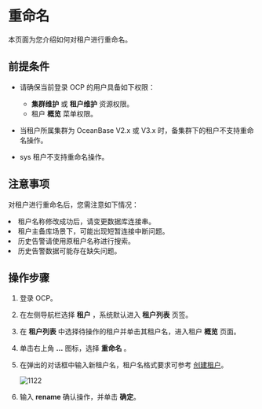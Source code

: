 # 重命名

本页面为您介绍如何对租户进行重命名。

## 前提条件

* 请确保当前登录 OCP 的用户具备如下权限：

  * **集群维护** 或 **租户维护** 资源权限。
  * 租户 **概览** 菜单权限。

* 当租户所属集群为 OceanBase V2.x 或 V3.x 时，备集群下的租户不支持重命名操作。

* sys 租户不支持重命名操作。

## 注意事项

对租户进行重命名后，您需注意如下情况：

<li>租户名称修改成功后，请变更数据库连接串。</li>
<li>租户主备库场景下，可能出现短暂连接中断问题。</li>
<li>历史告警请使用原租户名称进行搜索。</li>
<li>历史告警数据可能存在缺失问题。</li>

## 操作步骤

1. 登录 OCP。

2. 在左侧导航栏选择 **租户** ，系统默认进入 **租户列表** 页签。

3. 在 **租户列表** 中选择待操作的租户并单击其租户名，进入租户 **概览** 页面。

4. 单击右上角 **...** 图标，选择 **重命名** 。

5. 在弹出的对话框中输入新租户名，租户名格式要求可参考 [创建租户](../300.create-a-tenant.md)。

   ![1122](https://obbusiness-private.oss-cn-shanghai.aliyuncs.com/doc/img/ocp/432/%E7%A7%9F%E6%88%B7%E9%87%8D%E5%91%BD%E5%90%8D.png)

6. 输入 **rename** 确认操作，并单击 **确定**。
